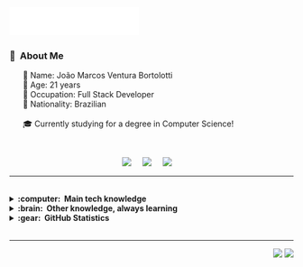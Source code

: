 <img src="images/svg/header_en.svg"></img>

### :space_invader: &nbsp;About Me


<ul style = "list-style-type:none">
<li>🍃 Name: João Marcos Ventura Bortolotti</li>
<li>📆 Age: 21 years</li>
<li>🎩 Occupation: Full Stack Developer</li>
</li>💚 Nationality: Brazilian<li>
<br>
<li>🎓 Currently studying for a degree in Computer Science!</li>
</ul>



<br>

<p align="center">
  <a href="mailto:joaomarcosbortolotti@gmail.com?subject=Olá%20Bruno%20Tacca"><img src="https://img.shields.io/badge/gmail-%23D14836.svg?&style=for-the-badge&logo=gmail&logoColor=white" /></a>&nbsp;&nbsp;&nbsp;&nbsp;
  <a href="https://www.instagram.com/joaom.bortolotti/"><img src="https://img.shields.io/badge/instagram-%23dc2743.svg?&style=for-the-badge&logo=instagram&logoColor=white" /></a>&nbsp;&nbsp;&nbsp;&nbsp;
  <a href="https://www.linkedin.com/in/jmbortolotti/"><img src="https://img.shields.io/badge/linkedin-%230077B5.svg?&style=for-the-badge&logo=linkedin&logoColor=white" /></a>&nbsp;&nbsp;&nbsp;&nbsp;

</p>


<hr/>
<br>

<details>
  <summary><b>:computer: &nbsp;Main tech knowledge</b></summary>
  <br/>

![Java](https://img.shields.io/badge/JAVA-007396.svg?&style=flat&logo=java&logoColor=white)&nbsp;
![HTML5](https://img.shields.io/badge/HTML5-E34F26.svg?&style=flat&logo=html5&logoColor=white)&nbsp;
![CSS3](https://img.shields.io/badge/CSS3-%231572B6.svg?&style=flat&logo=css3&logoColor=white)&nbsp;
![TypeScript](https://img.shields.io/badge/TYPESCRIPT-%23007ACC.svg?&style=flat&logo=typescript&logoColor=white)&nbsp;\
![Git](https://img.shields.io/badge/GIT-%23F05033.svg?&style=flat&logo=git&logoColor=white)&nbsp;
![GitHub](https://img.shields.io/badge/GITHUB-%23121011.svg?&style=flat&logo=github&logoColor=white)&nbsp;
![GitLab](https://img.shields.io/badge/GITLAB-%23181717.svg?&style=flat&logo=gitlab&logoColor=white)&nbsp;
![Docker](https://img.shields.io/badge/DOCKER-2496ED.svg?&style=flat&logo=docker&logoColor=white)&nbsp;
![Postgres](https://img.shields.io/badge/POSTGRES-%23316192.svg?&style=flat&logo=postgresql&logoColor=white)
![MySQL](https://img.shields.io/badge/MARIADB-4479A1.svg?&style=flat&logo=mariadb&logoColor=white)
![SQLite](https://img.shields.io/badge/SQLITE-003B57.svg?&style=flat&logo=sqlite&logoColor=white)\
![Maven](https://img.shields.io/badge/MAVEN-C71A36.svg?&style=flat&logo=apache-maven)&nbsp;
![REST API](https://img.shields.io/badge/REST-02569B.svg?&style=flat&logo=rest&logoColor=white)&nbsp;
![LINUX](https://img.shields.io/badge/LINUX-FCC624?style=flat-square&logo=linux&logoColor=black)
![VSCode](https://img.shields.io/badge/VSCODE-007ACC.svg?&style=flat&logo=visual-studio-code)&nbsp;
![Clean Architecture](https://img.shields.io/badge/CLEAN%20ARCHITECTURE-6DB33F.svg?&style=flat&logoColor=white)&nbsp;
![MVC Architecture](https://img.shields.io/badge/MVC-888888.svg?&style=flat&logoColor=white)&nbsp;
![SCRUM](https://img.shields.io/badge/SCRUM-6DB33F.svg?&style=flat&logo=ddd&logoColor=white)&nbsp;


</details>

<details>
  <summary><b>:brain: &nbsp;Other knowledge, always learning</b></summary>
  <br/>

![NodeJS](https://img.shields.io/badge/NODEJS-339933.svg?&style=flat&logo=node.js&logoColor=white)&nbsp;\
![AWS](https://img.shields.io/badge/AMAZON%20AWS-232F3E.svg?&style=flat&logo=amazon-aws&logoColor=white)&nbsp;
![Oracle](https://img.shields.io/badge/ORACLE-F80000.svg?&style=flat&logo=oracle&logoColor=white)&nbsp;\
![MongoDB](https://img.shields.io/badge/MONGODB-47A248.svg?&style=flat&logo=mongodb&logoColor=white)&nbsp;
![Python](https://img.shields.io/badge/PYTHON-3776AB.svg?&style=flat&logo=python&logoColor=white)&nbsp;\
![Arduino](https://img.shields.io/badge/ARDUINO-00979D.svg?&style=flat&logo=arduino&logoColor=white)&nbsp;
![JQuery](https://img.shields.io/badge/JQUERY-0769AD.svg?&style=flat&logo=jquery&logoColor=white)&nbsp;
![PHP](https://img.shields.io/badge/PHP-777BB4.svg?&style=flat&logo=php&logoColor=white)&nbsp;\
</details>

<details>
  <summary><b>:gear: &nbsp;GitHub Statistics</b></summary>
  <br/>
    <div>
      <img aling="center" height="180em" src="https://github-readme-stats.vercel.app/api?username=JoaoBortolotti&show_icons=true&theme=dark&include_all_commits=true&count_private=true&language=pt-br"/>
      <img aling="center" height="180em" src="https://github-readme-stats.vercel.app/api/top-langs/?username=JoaoBortolotti&layout=compact&langs_count=16&theme=dark"/>
    </div>
</details>
<br>
<hr/>

<p align="right">
<img src="https://komarev.com/ghpvc/?username=JoaoBortolotti&style=plastic&label=Views"><img>
<img src="https://badges.pufler.dev/visits/JoaoBortolotti/JoaoBortolotti?color=black&logo=github" />
</p>
